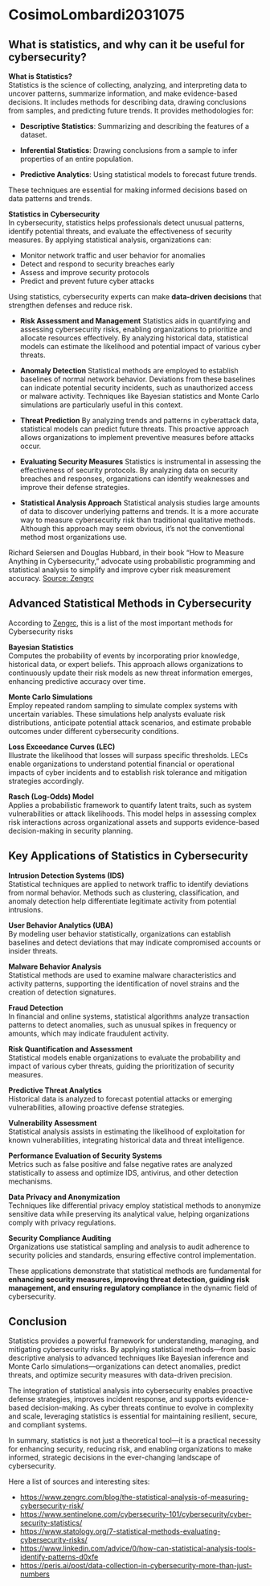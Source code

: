 # CosimoLombardi2031075
## What is statistics, and why can it be useful for cybersecurity?

**What is Statistics?**  
Statistics is the science of collecting, analyzing, and interpreting data to uncover patterns, summarize information, and make evidence-based decisions. It includes methods for describing data, drawing conclusions from samples, and predicting future trends.
It provides methodologies for:

- **Descriptive Statistics**: Summarizing and describing the features of a dataset.

- **Inferential Statistics**: Drawing conclusions from a sample to infer properties of an entire population.

- **Predictive Analytics**: Using statistical models to forecast future trends.

These techniques are essential for making informed decisions based on data patterns and trends.

**Statistics in Cybersecurity**  
In cybersecurity, statistics helps professionals detect unusual patterns, identify potential threats, and evaluate the effectiveness of security measures. By applying statistical analysis, organizations can:

- Monitor network traffic and user behavior for anomalies  
- Detect and respond to security breaches early  
- Assess and improve security protocols  
- Predict and prevent future cyber attacks  

Using statistics, cybersecurity experts can make **data-driven decisions** that strengthen defenses and reduce risk.

- **Risk Assessment and Management**
Statistics aids in quantifying and assessing cybersecurity risks, enabling organizations to prioritize and allocate resources effectively. By analyzing historical data, statistical models can estimate the likelihood and potential impact of various cyber threats.

- **Anomaly Detection**
Statistical methods are employed to establish baselines of normal network behavior. Deviations from these baselines can indicate potential security incidents, such as unauthorized access or malware activity. Techniques like Bayesian statistics and Monte Carlo simulations are particularly useful in this context.

- **Threat Prediction**
By analyzing trends and patterns in cyberattack data, statistical models can predict future threats. This proactive approach allows organizations to implement preventive measures before attacks occur.

- **Evaluating Security Measures**
Statistics is instrumental in assessing the effectiveness of security protocols. By analyzing data on security breaches and responses, organizations can identify weaknesses and improve their defense strategies.

- **Statistical Analysis Approach**
Statistical analysis studies large amounts of data to discover underlying patterns and trends. It is a more accurate way to measure cybersecurity risk than traditional qualitative methods. Although this approach may seem obvious, it’s not the conventional method most organizations use.

Richard Seiersen and Douglas Hubbard, in their book “How to Measure Anything in Cybersecurity,” advocate using probabilistic programming and statistical analysis to simplify and improve cyber risk measurement accuracy. [Source: Zengrc](https://www.zengrc.com/blog/the-statistical-analysis-of-measuring-cybersecurity-risk/)



## Advanced Statistical Methods in Cybersecurity

According to [Zengrc](https://www.zengrc.com/blog/the-statistical-analysis-of-measuring-cybersecurity-risk/), this is a list of the most important methods for Cybersecurity risks

**Bayesian Statistics**  
Computes the probability of events by incorporating prior knowledge, historical data, or expert beliefs. This approach allows organizations to continuously update their risk models as new threat information emerges, enhancing predictive accuracy over time.

**Monte Carlo Simulations**  
Employ repeated random sampling to simulate complex systems with uncertain variables. These simulations help analysts evaluate risk distributions, anticipate potential attack scenarios, and estimate probable outcomes under different cybersecurity conditions.

**Loss Exceedance Curves (LEC)**  
Illustrate the likelihood that losses will surpass specific thresholds. LECs enable organizations to understand potential financial or operational impacts of cyber incidents and to establish risk tolerance and mitigation strategies accordingly.

**Rasch (Log-Odds) Model**  
Applies a probabilistic framework to quantify latent traits, such as system vulnerabilities or attack likelihoods. This model helps in assessing complex risk interactions across organizational assets and supports evidence-based decision-making in security planning.

## Key Applications of Statistics in Cybersecurity

**Intrusion Detection Systems (IDS)**  
Statistical techniques are applied to network traffic to identify deviations from normal behavior. Methods such as clustering, classification, and anomaly detection help differentiate legitimate activity from potential intrusions.

**User Behavior Analytics (UBA)**  
By modeling user behavior statistically, organizations can establish baselines and detect deviations that may indicate compromised accounts or insider threats.

**Malware Behavior Analysis**  
Statistical methods are used to examine malware characteristics and activity patterns, supporting the identification of novel strains and the creation of detection signatures.

**Fraud Detection**  
In financial and online systems, statistical algorithms analyze transaction patterns to detect anomalies, such as unusual spikes in frequency or amounts, which may indicate fraudulent activity.

**Risk Quantification and Assessment**  
Statistical models enable organizations to evaluate the probability and impact of various cyber threats, guiding the prioritization of security measures.

**Predictive Threat Analytics**  
Historical data is analyzed to forecast potential attacks or emerging vulnerabilities, allowing proactive defense strategies.

**Vulnerability Assessment**  
Statistical analysis assists in estimating the likelihood of exploitation for known vulnerabilities, integrating historical data and threat intelligence.

**Performance Evaluation of Security Systems**  
Metrics such as false positive and false negative rates are analyzed statistically to assess and optimize IDS, antivirus, and other detection mechanisms.

**Data Privacy and Anonymization**  
Techniques like differential privacy employ statistical methods to anonymize sensitive data while preserving its analytical value, helping organizations comply with privacy regulations.

**Security Compliance Auditing**  
Organizations use statistical sampling and analysis to audit adherence to security policies and standards, ensuring effective control implementation.

These applications demonstrate that statistical methods are fundamental for **enhancing security measures, improving threat detection, guiding risk management, and ensuring regulatory compliance** in the dynamic field of cybersecurity.

## Conclusion

Statistics provides a powerful framework for understanding, managing, and mitigating cybersecurity risks. By applying statistical methods—from basic descriptive analysis to advanced techniques like Bayesian inference and Monte Carlo simulations—organizations can detect anomalies, predict threats, and optimize security measures with data-driven precision.

The integration of statistical analysis into cybersecurity enables proactive defense strategies, improves incident response, and supports evidence-based decision-making. As cyber threats continue to evolve in complexity and scale, leveraging statistics is essential for maintaining resilient, secure, and compliant systems.

In summary, statistics is not just a theoretical tool—it is a practical necessity for enhancing security, reducing risk, and enabling organizations to make informed, strategic decisions in the ever-changing landscape of cybersecurity.

Here a list of sources and interesting sites: 
- https://www.zengrc.com/blog/the-statistical-analysis-of-measuring-cybersecurity-risk/
- https://www.sentinelone.com/cybersecurity-101/cybersecurity/cyber-security-statistics/
- https://www.statology.org/7-statistical-methods-evaluating-cybersecurity-risks/
- https://www.linkedin.com/advice/0/how-can-statistical-analysis-tools-identify-patterns-d0xfe
- https://peris.ai/post/data-collection-in-cybersecurity-more-than-just-numbers















